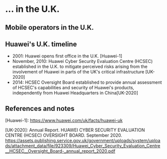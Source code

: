 # ... in the U.K.

## Mobile operators in the U.K.

## Huawei's U.K. timeline 
- 2001: Huawei opens first office in the U.K. \[Huawei-1\]
- November, 2010: Huawei Cyber Security Evaluation Centre (HCSEC) established in the U.K. to mitigate perceived risks arising from the involvement of Huawei in parts of the UK's critical infrastructure \[UK-2020\]
- 2014: HCSEC Oversight Board established to provide annual assessment of HCSEC's capabilities and security of Huawei's products, independently from Huawei Headquarters in China\[UK-2020\]

## References and notes

\[Huawei-1\]: https://www.huawei.com/uk/facts/huawei-uk

\[UK-2020\]: Annual Report. HUAWEI CYBER SECURITY EVALUATION CENTRE (HCSEC) OVERSIGHT
BOARD. September 2020. https://assets.publishing.service.gov.uk/government/uploads/system/uploads/attachment_data/file/923309/Huawei_Cyber_Security_Evaluation_Centre__HCSEC__Oversight_Board-_annual_report_2020.pdf

